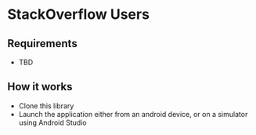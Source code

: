 # StackOverflow Users

## Requirements

- TBD

## How it works

- Clone this library
- Launch the application either from an android device, or on a simulator using Android Studio